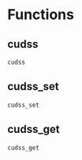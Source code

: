 # Functions

## cudss

```@docs
cudss
```

## cudss_set

```@docs
cudss_set
```

## cudss_get

```@docs
cudss_get
```
